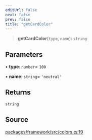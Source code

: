 ```yaml
---
editUrl: false
next: false
prev: false
title: "getCardColor"
---
```


> **getCardColor**(`type`, `name`): `string`

## Parameters

• **type**: `number`= `100`

• **name**: `string`= `'neutral'`

## Returns

`string`

## Source

[packages/framework/src/colors.ts:19](https://github.com/nodenogg-in/alpha-p2p/blob/eef58d6a6d6a6f76abda4ba5686a340e45c0c40b/packages/framework/src/colors.ts#L19)
